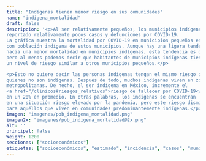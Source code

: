 ```yaml
---
title: "Indígenas tienen menor riesgo en sus comunidades"
name: "indigena_mortalidad"
draft: false
descripcion: '<p>Al ser relativamente pequeños, los municipios indígenas han
reportado relativamente pocos casos y defunciones por COVID-19.
La gráfica muestra la mortalidad por COVID-19 en municipios pequeños en relación
con población indígena de estos municipios. Aunque hay una ligera tendencia
hacia una menor mortalidad en municipios indígenas, esta tendencia es débil
pero al menos podemos decir que habitantes de municipios indígenas tienen
un nivel de riesgo similar a otros municipios pequeños.</p>

<p>Esto no quiere decir las personas indígenas tengan el mismo riesgo que
quienes no son indígenas. Después de todo, muchos indígenas viven en zonas
metropolitanas. De hecho, el ser indígena en México, incremente el
<a href="/clinicos#riesgos_relativos">riesgo de fallecer por COVID-19</a>
en un 20% en promedio. En otras palabras, los indígenas se encuentran
en una situación riesgo elevado por la pandemia, pero este riesgo disminuye
para aquéllos que viven en comunidades predominantemente indígenas.</p>'
imagen: "imagenes/pob_indigena_mortalidad.png"
imagen2x: "imagenes/pob_indigena_mortalidad@2x.png"
alt: ''
principal: false
Weight: 1200
secciones: ["socioeconómicos"]
etiquetas: ["socioeconómicos", "estimado", "incidencia", "casos", "municipios"]
---
```

